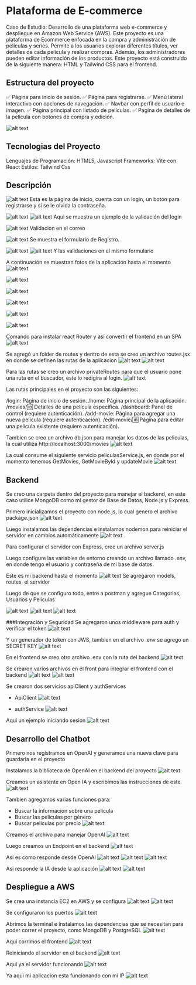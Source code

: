 # Plataforma de E-commerce
Caso de Estudio: Desarrollo de una plataforma web e-commerce y despliegue en Amazon Web Service (AWS).
Este proyecto es una plataforma de Ecommerce enfocada en la compra y administración de películas y series. Permite a los usuarios explorar diferentes títulos, ver detalles de cada película y realizar compras. Además, los administradores pueden editar información de los productos. Este proyecto está construido de la siguiente manera:
    HTML y Tailwind CSS para el frontend.


## Estructura del proyecto

✅ Página para inicio de sesión.
✅ Página para registrarse.
✅ Menú lateral interactivo con opciones de navegación.
✅ Navbar con perfil de usuario e imagen.
✅ Página principal con listado de películas.
✅ Página de detalles de la película con botones de compra y edición.

![alt text](image-7.png)

## Tecnologias del Proyecto
Lenguajes de Programación: HTML5, Javascript
Frameworks: Vite con React
Estilos: Tailwind Css


## Descripción

![alt text](image-8.png)
Esta es la página de inicio, cuenta con un login, un botón para registrarse y si se le olvida la contraseña.

![alt text](image-9.png)
![alt text](image-14.png)
Aqui se muestra un ejemplo de la validación del login

![alt text](image-12.png)
Validacion en el correo

![alt text](image-10.png)
Se muestra el formulario de Registro.

![alt text](image-11.png)
![alt text](image-13.png)
Y las validaciones en el mismo formulario


A continuación se muestran fotos de la aplicación hasta el momento
![alt text](image-6.png)

![alt text](image-1.png)

![alt text](image-2.png)

![alt text](image-3.png)

![alt text](image-4.png)

![alt text](image-5.png)

Comando para instalar react Router y asi convertir el frontend en un SPA
![alt text](image-15.png)

Se agregó un folder de routes y dentro de esta se creo un archivo routes.jsx en donde se definen las rutas de la aplicacion
![alt text](image-16.png)
![alt text](image-17.png)

Para las rutas se creo un archivo privateRoutes para que el usuario pone una ruta en el buscador, este lo redigira al login.
![alt text](image-19.png)

Las rutas principales en el proyecto son las siguientes:

/login: Página de inicio de sesión.
/home: Página principal de la aplicación.
/movies/:id: Detalles de una película específica.
/dashboard: Panel de control (requiere autenticación).
/add-movie: Página para agregar una nueva película (requiere autenticación).
/edit-movie/:id: Página para editar una película existente (requiere autenticación).

Tambien se creo un archivo db.json para manejar los datos de las peliculas, la cual utiliza http://localhost:3000/movies
![alt text](image-18.png)

La cual consume el siguiente servicio peliculasService.js, en donde por el momento tenemos GetMovies, GetMovieById y updateMovie
![alt text](image-20.png)




## Backend

Se creo una carpeta dentro del proyecto para manejar el backend, en este caso utilice MongoDB como mi gestor de Base de Datos, Node.js y Express.

Primero inicializamos el proyecto con node.js, lo cual genero el archivo package.json
![alt text](image-21.png)

Luego instalamos las dependencias e instalamos nodemon para reiniciar el servidor en cambios automáticamente
![alt text](image-22.png)

Para configurar el servidor con Express, cree un archivo server.js

Luego configure las variables de entorno creando un archivo llamado .env, en donde tengo el usuario y contraseña de mi base de datos.

Este es mi backend hasta el momento
![alt text](image-23.png)
Se agregaron models, routes, el servidor

Luego de que se configuro todo, entre a postman y agregue Categorias, Usuarios y Peliculas

![alt text](image-24.png)
![alt text](image-25.png)
![alt text](image-26.png)


###Integración y Seguridad
Se agregaron unos middleware para auth y verificar el token
![alt text](image-27.png)

Y un generador de token con JWS, tambien en el archivo .env se agrego un SECRET KEY
![alt text](image-28.png)

En el frontend se creo otro archivo .env con la ruta del backend
![alt text](image-29.png)


Se crearon varios archivos en el front para integrar el frontend con el backend
![alt text](image-31.png)
![alt text](image-30.png)

Se crearon dos servicios apiClient y authServices
* ApiClient
![alt text](image-32.png)

* authService
![alt text](image-33.png)

Aqui un ejemplo iniciando sesion
![alt text](image-34.png)


## Desarrollo del Chatbot

Primero nos registramos en OpenAI y generamos una nueva clave para guardarla en el proyecto

Instalamos la biblioteca de OpenAI en el backend del proyecto
![alt text](image-35.png)

Creamos un asistente en Open IA y escribimos las instrucciones de este
![alt text](image-37.png)

Tambien agregamos varias funciones para:
* Buscar la informacion sobre una pelicula
* Buscar las peliculas por género
* Buscar peliculas por precio
![alt text](image-38.png)

Creamos el archivo para manejar OpenAI
![alt text](image-39.png)

Luego creamos un Endpoint en el backend
![alt text](image-40.png)

Asi es como responde desde OpenAI
![alt text](image-41.png)
![alt text](image-42.png)
![alt text](image-43.png)

Asi responde la IA desde la aplicación
![alt text](image-44.png)
![alt text](image-45.png)

## Despliegue a AWS
Se crea una instancia EC2 en AWS y se configura 
![alt text](image-46.png)
![alt text](image-50.png)

Se configuraron los puertos
![alt text](image-49.png)

Abrimos la terminal e instalamos las dependencias que se necesitan para poder correr el proyecto, como MongoDB y PostgreSQL
![alt text](image-47.png)

Aqui corrimos el frontend
![alt text](image-48.png)

Reiniciando el servidor en el backend
![alt text](image-52.png)

Aqui ya el servidor funcionando
![alt text](image-51.png)

Ya aqui mi aplicacion esta funcionando con mi IP
![alt text](image-53.png)


